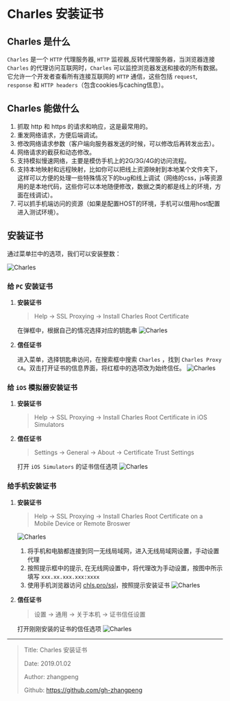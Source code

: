 # Charles 安装证书

## Charles 是什么

`Charles` 是一个 `HTTP` 代理服务器, `HTTP` 监视器,反转代理服务器，当浏览器连接 `Charles` 的代理访问互联网时，`Charles` 可以监控浏览器发送和接收的所有数据。它允许一个开发者查看所有连接互联网的 `HTTP` 通信，这些包括 `request`, `response` 和 `HTTP headers`（包含cookies与caching信息）。

## Charles 能做什么

1. 抓取 http 和 https 的请求和响应，这是最常用的。
2. 重发网络请求，方便后端调试。
3. 修改网络请求参数（客户端向服务器发送的时候，可以修改后再转发出去）。
4. 网络请求的截获和动态修改。
5. 支持模拟慢速网络，主要是模仿手机上的2G/3G/4G的访问流程。
6. 支持本地映射和远程映射，比如你可以把线上资源映射到本地某个文件夹下，这样可以方便的处理一些特殊情况下的bug和线上调试（网络的css，js等资源用的是本地代码，这些你可以本地随便修改，数据之类的都是线上的环境，方面在线调试）。
7. 可以抓手机端访问的资源（如果是配置HOST的环境，手机可以借用host配置进入测试环境）。

## 安装证书

通过菜单拦中的选项，我们可以安装整数：

![Charles](http://img.zhangpeng.site/2019/01/02/1.jpg)

### 给 `PC` 安装证书

1. **安装证书**
   > Help -> SSL Proxying -> Install Charles Root Certificate

    在弹框中，根据自己的情况选择对应的钥匙串
    ![Charles](http://img.zhangpeng.site/2019/01/02/2.jpg)

2. **信任证书**

    进入菜单，选择钥匙串访问，在搜索框中搜索 `Charles` ，找到 `Charles Proxy CA`。双击打开证书的信息界面，将红框中的选项改为始终信任。
    ![Charles](http://img.zhangpeng.site/2019/01/02/3.jpg)

### 给 `iOS` 模拟器安装证书

1. **安装证书**
    > Help -> SSL Proxying -> Install Charles Root Certificate in iOS Simulators
2. **信任证书**
    > Settings -> General -> About -> Certificate Trust Settings

    打开 `iOS Simulators` 的证书信任选项
    ![Charles](http://img.zhangpeng.site/2019/01/02/4.jpg)

### 给手机安装证书

1. **安装证书**
   > Help -> SSL Proxying -> Install Charles Root Certificate on a Mobile Device or Remote Broswer

   ![Charles](http://img.zhangpeng.site/2019/01/02/5.jpg)

    1. 将手机和电脑都连接到同一无线局域网，进入无线局域网设置，手动设置代理
    2. 按照提示框中的提示, 在无线网设置中，将代理改为手动设置，按图中所示填写 `xxx.xx.xxx.xxx:xxxx`
    3. 使用手机浏览器访问 [chls.pro/ssl](chls.pro/ssl)，按照提示安装证书
        ![Charles](http://img.zhangpeng.site/2019/01/02/6.jpg)

2. **信任证书**
    > 设置 -> 通用 -> 关于本机 -> 证书信任设置

    打开刚刚安装的证书的信任选项
    ![Charles](http://img.zhangpeng.site/2019/01/02/7.jpg)

---

> Title: Charles 安装证书
>
> Date: 2019.01.02
>
> Author: zhangpeng
>
> Github: <https://github.com/gh-zhangpeng>
